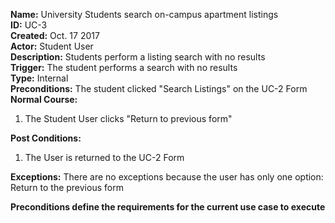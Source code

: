 **Name:** University Students search on-campus apartment listings  
**ID:** UC-3  
**Created:** Oct. 17 2017  
**Actor:** Student User  
**Description:**  Students perform a listing search with no results  
**Trigger:**  The student performs a search with no results  
**Type:**  Internal  
**Preconditions:**  The student clicked "Search Listings" on the UC-2 Form  
**Normal Course:**  
1. The Student User clicks "Return to previous form"

**Post Conditions:**  
1. The User is returned to the UC-2 Form

**Exceptions:**  There are no exceptions because the user has only one option: Return to the previous form  


**Preconditions define the requirements for the current use case to execute**
